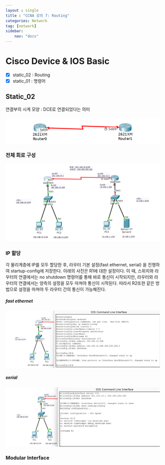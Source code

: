 ```yaml
---
layout : single
title : "CCNA 강의 7: Routing"
categories: Network
tag: [network]
sidebar:
    nav: "docs"
---
```


# Cisco Device & IOS Basic

-  [x] static_02 : Routing
-  [x] static_01 : 명령어

## Static_02

연결부의 시계 모양 : DCE로 연결되었다는 의미 <br><br>
<img src = "/images/network/packet_tracer/14.png">

### 전체 회로 구성
<img src = "/images/network/packet_tracer/16.png">

### IP 할당
각 물리계층에 IP를 모두 할당한 후, 라우터 기본 설정(fast ethernet, serial) 을 진행하여 startup-config에 저장한다. 아래의 사진은 R1에 대한 설정이다. 이 때, 스위치와 라우터의 연결에서는 no shutdown 명령어를 통해 바로 통신이 시작되지만, 라우터와 라우터의 연결에서는 양측의 설정을 모두 마쳐야 통신이 시작된다. 따라서 R2또한 같은 방법으로 설정을 마쳐야 두 라우터 간의 통신이 가능해진다.

##### fast ethernet
<img src = "/images/network/packet_tracer/15.png">

##### serial
<img src = "/images/network/packet_tracer/17.png">

### Modular Interface
